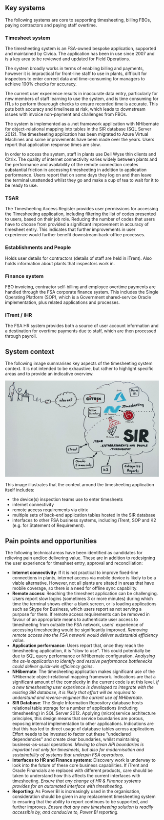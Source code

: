 ## Key systems

The following systems are core to supporting timesheeting, billing FBOs, paying contractors and paying staff overtime.

### Timesheet system
The timesheeting system is an FSA-owned bespoke application, supported and maintained by Civica. The application has been in use since 2007 and is a key area to be reviewed and updated for Field Operations. 

The system broadly works in terms of enabling billing and payments, however it is impractical for front-line staff to use in plants, difficult for inspectors to enter correct data and time-consuming for managers to achieve 100% checks for accuracy.

The current user experience results in inaccurate data entry, particularly for new members of staff learning to use the system, and is time consuming for ITLs to perform thourough checks to ensure recorded time is accurate. This puts both accuracy and timeliness at risk, which leads to downstream issues with invoice non-payment and challenges from FBOs.

The system is implemented as a .net framework application with NHibernate for object-relational mapping into tables in the SIR database (SQL Server 2012). The timesheeting application has been migrated to Azure Virtual Machines and some improvements have been made over the years. Users report that application response times are slow.

In order to access the system, staff in plants use Dell Wyse thin clients and Citrix. The quality of internet connectivity varies widely between plants and the performance and availability of the remote connection creates substantial friction in accessing timesheeting in addition to application performance. Users report that on some days they log on and then leave the terminal unattended whilst they go and make a cup of tea to wait for it to be ready to use.

### TSAR

The Timesheeting Access Register provides user permissions for accessing the Timesheeting application, including filtering the list of codes presented to users, based on their job role. Reducing the number of codes that users have to choose from provided a significant improvement in accuracy of timesheet entry. This indicates that further improvements in user experience would further benefit downstream back-office processes.

### Establishments and People

Holds user details for contractors (details of staff are held in iTrent). Also holds information about plants that inspectors work in.

### Finance system

FBO invoicing, contractor self-billing and employee overtime payments are handled through the FSA corporate finance system. This includes the Single Operating Platform (SOP), which is a Government shared-service Oracle implementation, plus related applications and processes.

### iTrent / iHR

The FSA HR system provides both a source of user account information and a destination for overtime payments due to staff, which are then processed through payroll.

## System context

The following image summarises key aspects of the timesheeting system context. It is not intended to be exhaustive, but rather to highlight specific areas and to provide an indicative overview.

![timesheeting_overview.jpg](uploads/timesheeting_overview.jpg)

This image illustrates that the context around the timesheeting application itself includes:
 * the device(s) inspection teams use to enter timesheets
 * internet connectivity
 * remote access requirements via citrix
 * multiple sets of back-end application tables hosted in the SIR database
 * interfaces to other FSA business systems, including iTrent, SOP and K2 (e.g. for Statement of Requirement).

## Pain points and opportunities

The following technical areas have been identified as candidates for relieving pain and/oc delivering value. These are in addition to redesigning the user experience for timesheet entry, approval and reconciliation:

 * **Internet connectivity**: If it is not practical to improve fixed-line connections in plants, internet access via mobile device is likely to be a viable alternative. However, not all plants are sitated in areas that have mobile coverage, so there is a need for offline sync capability.
 * **Remote access**: Reaching the timesheet application can be challenging. Users report slow logins (sometimes 3 or more minutes) during which time the terminal shows either a blank screen, or is loading applications such as Skype for Business, which users report as not serving a purpose for them. If remote access requirements can be removed in favour of an appropriate means to authenticate user access to timesheeting from outside the FSA network, users' experience of accessing timesheeting would be significantly improved. *Removing remote access into the FSA network would deliver sudstantial efficiency value*.
 * **Application performance**: Users report that, once they reach the timesheeting application, it is "slow to use". This could potentially be due to SQL query performance or NHibernate configuration. *Analysing the as-is application to identify and resolve performance bottlenecks could deliver quick-win efficiency gains*.
 * **NHibernate**: The timesheeting application makes significant use of the NHibernate object-relational mapping framework. Indications are that a significant amount of the complexity in the current code is at this level. *If a new timesheeting user experience is developed to integrate with the existing SIR database, it is likely that effort will be required to understand and reverse-engineer the current use of NHibernate*.
 * **SIR Database**: The Single Information Repository database hosts relational table storage for a number of applications (including timesheeting) in SQL Server 2012. Applying (micro)service architecture principles, this design means that service boundaries are porous, exposing internal implementation to other applications. Indications are that this has led to direct usage of database tables across applications. Effort needs to be invested to factor out these "undeclared dependencies" and create clear boundaries, whilst maintaining business-as-usual operations. *Moving to clean API boundaries is important not only for timesheets, but also for modernisation and sustainability of systems that underpin FSA operations*.
 * **Interfaces to HR and Finance systems**: Discovery work is underway to look into the future of these core business capabilities. If iTrent and Oracle Financials are replaced with different products, care should be taken to understand how this affects the current interfaces with timesheeting. *Ensure that any change of HR & Finance systems provides for an automated interface with timesheeting*.
 * **Reporting**: As Power BI is increasingly used in the organisation, consideration should be given in any replacement timesheeting system to ensuring that the ability to report continues to be supported, and further improves. *Ensure that any new timesheeting solution is readily accessible by, and conducive to, Power BI reporting.*
 